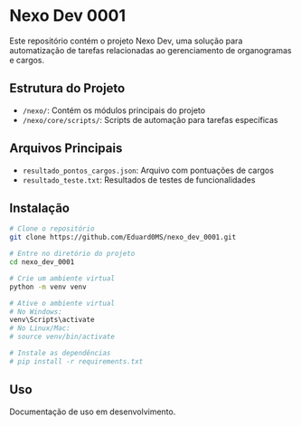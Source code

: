 # Nexo Dev 0001

Este repositório contém o projeto Nexo Dev, uma solução para automatização de tarefas relacionadas ao gerenciamento de organogramas e cargos.

## Estrutura do Projeto

- `/nexo/`: Contém os módulos principais do projeto
- `/nexo/core/scripts/`: Scripts de automação para tarefas específicas

## Arquivos Principais

- `resultado_pontos_cargos.json`: Arquivo com pontuações de cargos
- `resultado_teste.txt`: Resultados de testes de funcionalidades

## Instalação

```bash
# Clone o repositório
git clone https://github.com/Eduard0MS/nexo_dev_0001.git

# Entre no diretório do projeto
cd nexo_dev_0001

# Crie um ambiente virtual
python -m venv venv

# Ative o ambiente virtual
# No Windows:
venv\Scripts\activate
# No Linux/Mac:
# source venv/bin/activate

# Instale as dependências
# pip install -r requirements.txt
```

## Uso

Documentação de uso em desenvolvimento. 